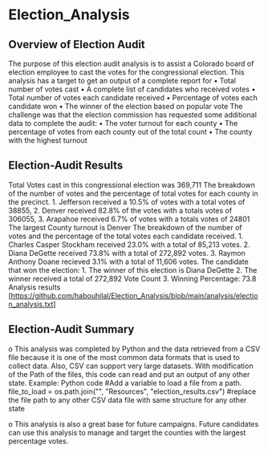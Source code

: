 # Election_Analysis
## Overview of Election Audit
The purpose of this election audit analysis is to assist a Colorado board of election employee to cast the votes for the congressional election. 
This analysis has a target to get an output of a complete report for
    •  Total number of votes cast
    •	A complete list of candidates who received votes
    •	Total number of votes each candidate received
    •	Percentage of votes each candidate won
    •	The winner of the election based on popular vote
The challenge was that the election commission has requested some additional data to complete the audit:
    •	The voter turnout for each county
    •	The percentage of votes from each county out of the total count
    •	The county with the highest turnout

## Election-Audit Results
Total Votes cast in this congressional election was 369,711
The breakdown of the number of votes and the percentage of total votes for each county in the precinct.
    1.	Jefferson received a 10.5% of votes with a total votes of 38855,
    2.	Denver received 82.8% of the votes with a totals votes of 306055,
    3.	Arapahoe received 6.7% of votes with a totals votes of 24801
The largest County turnout is Denver
The breakdown of the number of votes and the percentage of the total votes each candidate received.
    1.	Charles Casper Stockham received 23.0% with a total of 85,213 votes.
    2.	Diana DeGette received 73.8% with a total of 272,892 votes.
    3.	Raymon Anthony Doane recieved 3.1% with a total of 11,606 votes. 
The candidate that won the election:
    1.	The winner of this election is  Diana DeGette
    2.	The winner received a total of 272,892 Vote Count
    3.	Winning Percentage: 73.8
Analysis results [https://github.com/habouhilal/Election_Analysis/blob/main/analysis/election_analysis.txt]

## Election-Audit Summary
o	This analysis was completed by Python and the data retrieved from a CSV file because it is one of the most common data formats that is used to collect data. Also, CSV can support very large datasets. With modification of the Path of the files, this code can read and put an output of any other state.
Example: Python code
    #Add a variable to load a file from a path.
    file_to_load = os.path.join("", "Resources", "election_results.csv")
    #replace the file path to any other CSV data file with same structure for any other state 

o	This analysis is also a great base for future campaigns. Future candidates can use this analysis to manage and target the counties with the largest percentage votes. 
